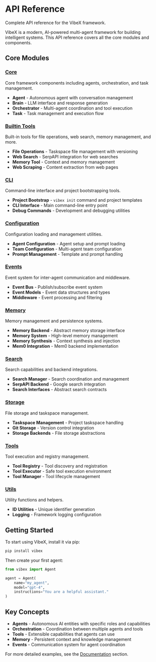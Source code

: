 # API Reference

Complete API reference for the VibeX framework.

VibeX is a modern, AI-powered multi-agent framework for building intelligent systems. This API reference covers all the core modules and components.

## Core Modules

### [Core](/api/core)
Core framework components including agents, orchestration, and task management.

- **Agent** - Autonomous agent with conversation management
- **Brain** - LLM interface and response generation
- **Orchestrator** - Multi-agent coordination and tool execution
- **Task** - Task management and execution flow

### [Builtin Tools](/api/builtin_tools)
Built-in tools for file operations, web search, memory management, and more.

- **File Operations** - Taskspace file management with versioning
- **Web Search** - SerpAPI integration for web searches
- **Memory Tool** - Context and memory management
- **Web Scraping** - Content extraction from web pages

### [CLI](/api/cli)
Command-line interface and project bootstrapping tools.

- **Project Bootstrap** - `vibex init` command and project templates
- **CLI Interface** - Main command-line entry point
- **Debug Commands** - Development and debugging utilities

### [Configuration](/api/config)
Configuration loading and management utilities.

- **Agent Configuration** - Agent setup and prompt loading
- **Team Configuration** - Multi-agent team configuration
- **Prompt Management** - Template and prompt handling

### [Events](/api/event)
Event system for inter-agent communication and middleware.

- **Event Bus** - Publish/subscribe event system
- **Event Models** - Event data structures and types
- **Middleware** - Event processing and filtering

### [Memory](/api/memory)
Memory management and persistence systems.

- **Memory Backend** - Abstract memory storage interface
- **Memory System** - High-level memory management
- **Memory Synthesis** - Context synthesis and injection
- **Mem0 Integration** - Mem0 backend implementation

### [Search](/api/search)
Search capabilities and backend integrations.

- **Search Manager** - Search coordination and management
- **SerpAPI Backend** - Google search integration
- **Search Interfaces** - Abstract search contracts

### [Storage](/api/storage)
File storage and taskspace management.

- **Taskspace Management** - Project taskspace handling
- **Git Storage** - Version control integration
- **Storage Backends** - File storage abstractions

### [Tools](/api/tool)
Tool execution and registry management.

- **Tool Registry** - Tool discovery and registration
- **Tool Executor** - Safe tool execution environment
- **Tool Manager** - Tool lifecycle management

### [Utils](/api/utils)
Utility functions and helpers.

- **ID Utilities** - Unique identifier generation
- **Logging** - Framework logging configuration

## Getting Started

To start using VibeX, install it via pip:

```bash
pip install vibex
```

Then create your first agent:

```python
from vibex import Agent

agent = Agent(
    name="my_agent",
    model="gpt-4",
    instructions="You are a helpful assistant."
)
```

## Key Concepts

- **Agents** - Autonomous AI entities with specific roles and capabilities
- **Orchestration** - Coordination between multiple agents and tools
- **Tools** - Extensible capabilities that agents can use
- **Memory** - Persistent context and knowledge management
- **Events** - Communication system for agent coordination

For more detailed examples, see the [Documentation](/docs) section.
